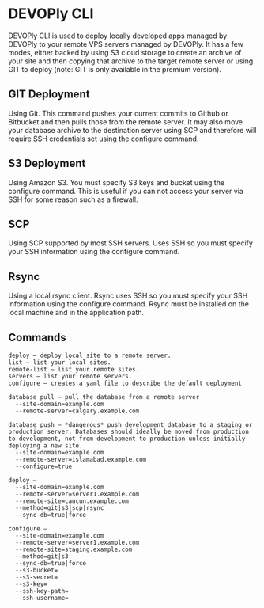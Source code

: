 # DEVOPly CLI

DEVOPly CLI is used to deploy locally developed apps managed by DEVOPly to your remote VPS servers managed by DEVOPly. It has a few modes, either backed by using S3 cloud storage to create an archive of your site and then copying that archive to the target remote server or using GIT to deploy (note: GIT is only available in the premium version).

## GIT Deployment
Using Git. This command pushes your current commits to Github or Bitbucket and then pulls those from the remote server. It may also move your database archive to the destination server using SCP and therefore will require SSH credentials set using the configure command.

## S3 Deployment
Using Amazon S3. You must specify S3 keys and bucket using the configure command. This is useful if you can not access your server via SSH for some reason such as a firewall.

## SCP
Using SCP supported by most SSH servers. Uses SSH so you must specify your SSH information using the configure command.

## Rsync
Using a local rsync client. Rsync uses SSH so you must specify your SSH information using the configure command. Rsync must be installed on the local machine and in the application path.

## Commands
```
deploy – deploy local site to a remote server.
list – list your local sites.
remote-list – list your remote sites.
servers – list your remote servers.
configure – creates a yaml file to describe the default deployment

database pull – pull the database from a remote server
  --site-domain=example.com
  --remote-server=calgary.example.com

database push – *dangerous* push development database to a staging or production server. Databases should ideally be moved from production to development, not from development to production unless initially deploying a new site.
  --site-domain=example.com
  --remote-server=islamabad.example.com
  --configure=true

deploy – 
  --site-domain=example.com
  --remote-server=server1.example.com
  --remote-site=cancun.example.com
  --method=git|s3|scp|rsync
  --sync-db=true|force

configure – 
  --site-domain=example.com
  --remote-server=server1.example.com
  --remote-site=staging.example.com
  --method=git|s3
  --sync-db=true|force
  --s3-bucket=
  --s3-secret=
  --s3-key=
  --ssh-key-path=
  --ssh-username=
  ```

